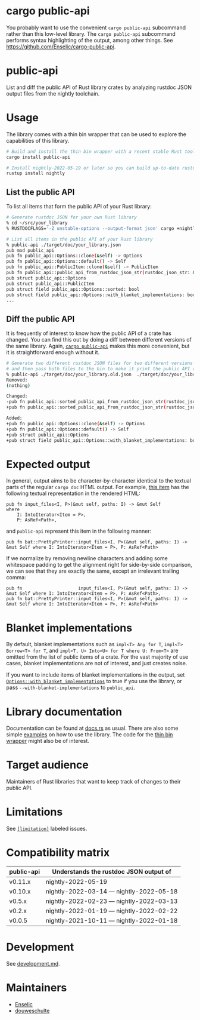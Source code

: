 # cargo public-api

You probably want to use the convenient `cargo public-api` subcommand rather than this low-level library. The `cargo public-api` subcommand performs syntax highlighting of the output, among other things. See https://github.com/Enselic/cargo-public-api.

# public-api

List and diff the public API of Rust library crates by analyzing rustdoc JSON output files from the nightly toolchain.

# Usage

The library comes with a thin bin wrapper that can be used to explore the capabilities of this library.

```bash
# Build and install the thin bin wrapper with a recent stable Rust toolchain
cargo install public-api

# Install nightly-2022-05-19 or later so you can build up-to-date rustdoc JSON files
rustup install nightly
```

## List the public API

To list all items that form the public API of your Rust library:

```bash
# Generate rustdoc JSON for your own Rust library
% cd ~/src/your_library
% RUSTDOCFLAGS='-Z unstable-options --output-format json' cargo +nightly doc --lib --no-deps

# List all items in the public API of your Rust library
% public-api ./target/doc/your_library.json
pub mod public_api
pub fn public_api::Options::clone(&self) -> Options
pub fn public_api::Options::default() -> Self
pub fn public_api::PublicItem::clone(&self) -> PublicItem
pub fn public_api::public_api_from_rustdoc_json_str(rustdoc_json_str: &str, options: Options) -> Result<Vec<PublicItem>>
pub struct public_api::Options
pub struct public_api::PublicItem
pub struct field public_api::Options::sorted: bool
pub struct field public_api::Options::with_blanket_implementations: bool
...
```

## Diff the public API

It is frequently of interest to know how the public API of a crate has changed. You can find this out by doing a diff between different versions of the same library. Again, [`cargo public-api`](https://github.com/Enselic/cargo-public-api) makes this more convenient, but it is straightforward enough without it.

```bash
# Generate two different rustdoc JSON files for two different versions of your library
# and then pass both files to the bin to make it print the public API diff
% public-api ./target/doc/your_library.old.json  ./target/doc/your_library.json
Removed:
(nothing)

Changed:
-pub fn public_api::sorted_public_api_from_rustdoc_json_str(rustdoc_json_str: &str) -> Result<Vec<PublicItem>>
+pub fn public_api::sorted_public_api_from_rustdoc_json_str(rustdoc_json_str: &str, options: Options) -> Result<Vec<PublicItem>>

Added:
+pub fn public_api::Options::clone(&self) -> Options
+pub fn public_api::Options::default() -> Self
+pub struct public_api::Options
+pub struct field public_api::Options::with_blanket_implementations: bool
```

# Expected output

In general, output aims to be character-by-character identical to the textual parts of the regular `cargo doc` HTML output. For example, [this item](https://docs.rs/bat/0.20.0/bat/struct.PrettyPrinter.html#method.input_files) has the following textual representation in the rendered HTML:

```
pub fn input_files<I, P>(&mut self, paths: I) -> &mut Self
where
    I: IntoIterator<Item = P>,
    P: AsRef<Path>,
```

and `public-api` represent this item in the following manner:

```
pub fn bat::PrettyPrinter::input_files<I, P>(&mut self, paths: I) -> &mut Self where I: IntoIterator<Item = P>, P: AsRef<Path>
```

If we normalize by removing newline characters and adding some whitespace padding to get the alignment right for side-by-side comparison, we can see that they are exactly the same, except an irrelevant trailing comma:

```
pub fn                     input_files<I, P>(&mut self, paths: I) -> &mut Self where I: IntoIterator<Item = P>, P: AsRef<Path>,
pub fn bat::PrettyPrinter::input_files<I, P>(&mut self, paths: I) -> &mut Self where I: IntoIterator<Item = P>, P: AsRef<Path>
```

# Blanket implementations

By default, blanket implementations such as `impl<T> Any for T`, `impl<T> Borrow<T> for T`, and `impl<T, U> Into<U> for T where U: From<T>` are omitted from the list of public items of a crate. For the vast majority of use cases, blanket implementations are not of interest, and just creates noise.

If you want to include items of blanket implementations in the output, set [`Options::with_blanket_implementations`](https://docs.rs/public-api/latest/public_api/struct.Options.html#structfield.with_blanket_implementations) to true if you use the library, or pass `--with-blanket-implementations` to `public_api`.

# Library documentation

Documentation can be found at [docs.rs](https://docs.rs/public-api/latest/public-api/) as usual. There are also some simple [examples](https://github.com/Enselic/public-api/tree/main/examples) on how to use the library. The code for the [thin bin wrapper](https://github.com/Enselic/public-api/blob/main/src/main.rs) might also be of interest.

# Target audience

Maintainers of Rust libraries that want to keep track of changes to their public API.

# Limitations

See [`[limitation]`](https://github.com/Enselic/public-api/labels/limitation)
labeled issues.

# Compatibility matrix

| public-api    | Understands the rustdoc JSON output of  |
| ------------- | --------------------------------------- |
| v0.11.x       | nightly-2022-05-19                      |
| v0.10.x       | nightly-2022-03-14 — nightly-2022-05-18 |
| v0.5.x        | nightly-2022-02-23 — nightly-2022-03-13 |
| v0.2.x        | nightly-2022-01-19 — nightly-2022-02-22 |
| v0.0.5        | nightly-2021-10-11 — nightly-2022-01-18 |

# Development

See [development.md](./doc/development.md).

# Maintainers

- [Enselic](https://github.com/Enselic)
- [douweschulte](https://github.com/douweschulte)
